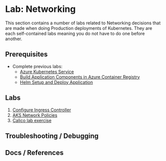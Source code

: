 # Lab: Networking

This section contains a number of labs related to Networking decisions that are made when doing Production deployments of Kubernetes. They are each self-contained labs meaning you do not have to do one before another.

## Prerequisites

* Complete previous labs:
    * [Azure Kubernetes Service](../create-aks-cluster/README.md)
    * [Build Application Components in Azure Container Registry](../build-application/README.md)
    * [Helm Setup and Deploy Application](../helm-setup-deploy/README.md)

## Labs

1. [Configure Ingress Controller](ingress/README.md)
2. [AKS Network Policies](network-policy/README.md)
3. [Calico lab exercise](calico-lab-exercise/README.md)

## Troubleshooting / Debugging


## Docs / References

